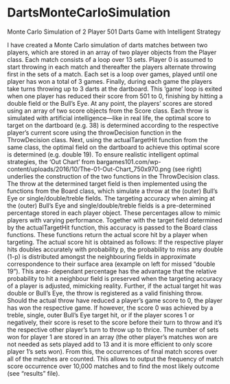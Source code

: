 # DartsMonteCarloSimulation
Monte Carlo Simulation of 2 Player 501 Darts Game with Intelligent Strategy

I have created a Monte Carlo simulation of darts matches between two players, which are stored in an array of two player objects from the Player class. Each match consists of a loop over 13 sets. Player 0 is assumed to start throwing in each match and thereafter the players alternate throwing first in the sets of a match. Each set is a loop over games, played until one player has won a total of 3 games. Finally, during each game
the players take turns throwing up to 3 darts at the dartboard. This ‘game’ loop is exited when one player has reduced their score from 501 to 0, finishing by hitting a double field or the Bull’s Eye. At any point, the players’ scores are stored using an array of two score objects from the Score class.
Each throw is simulated with artificial intelligence—like in real life, the optimal score to target on the dartboard (e.g. 38) is determined according to the respective player’s current score using the throwDecision function in the ThrowDecision class. Next, using the actualTargetHit function from the same class, the optimal field on the dartboard to achieve this optimal score is determined (e.g. double 19). To ensure realistic intelligent optimal strategies, the ‘Out Chart’ from bargames101.com/wp- content/uploads/2016/10/The-01-Out-Chart_750x970.png (see right) underlies the construction of the two functions in the ThrowDecision class.
The throw at the determined target field is then implemented using the functions from the Board class, which simulate a throw at the (outer) Bull’s Eye or single/double/treble fields. The targeting accuracy when aiming at the (outer) Bull’s Eye and single/double/treble fields is a pre-determined percentage stored in each player object. These percentages allow to mimic players with varying performance. Together with the target field determined by the actualTargetHit function, this accuracy is passed to the Board class functions. These functions return the actual score hit by a player when targeting.
The actual score hit is obtained as follows: If the respective player hits doubles accurately with probability p, the probability to miss any double (1-p) is distributed amongst the neighbouring fields in approximate correspondence to their surface area (example on left for missed “double 19”). This area- dependant percentage has the advantage that the relative probability to hit a neighbour field is preserved when the targeting accuracy of a player is adjusted, mimicking reality. Further, if the actual target hit was double or Bull’s Eye, the throw is registered as a valid finishing throw. Should the actual throw have reduced a player’s game score to 0, the player has won the respective game. If however, the score 0 was
achieved by a treble, single, outer Bull’s Eye target hit, or if the player scores 1 or negatively, their score is reset to the score before their turn to throw and it’s the respective other player’s turn to throw up to thrice.
The number of sets won for player 1 are stored in an array (the other player’s matches won are not needed as sets played add to 13 and it is more efficient to only score player 1’s sets won). From this, the occurrences of final match scores over all of the matches are counted. This allows to output the frequency of match score occurrence over 10,000 matches and to find the most likely outcome (see “results” file).
